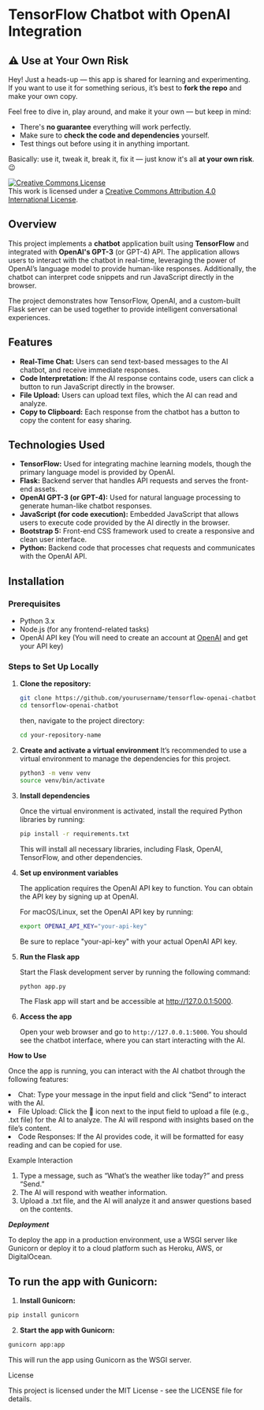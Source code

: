# TensorFlow Chatbot with OpenAI Integration

## ⚠️ Use at Your Own Risk

Hey! Just a heads-up — this app is shared for learning and experimenting. If you want to use it for something serious, it’s best to **fork the repo** and make your own copy.

Feel free to dive in, play around, and make it your own — but keep in mind:

- There's **no guarantee** everything will work perfectly.
- Make sure to **check the code and dependencies** yourself.
- Test things out before using it in anything important.

Basically: use it, tweak it, break it, fix it — just know it's all **at your own risk**. 😉

[![Creative Commons License](https://licensebuttons.net/l/by/4.0/88x31.png)](https://creativecommons.org/licenses/by/4.0/)  
This work is licensed under a [Creative Commons Attribution 4.0 International License](https://creativecommons.org/licenses/by/4.0/).

## Overview
This project implements a **chatbot** application built using **TensorFlow** and integrated with **OpenAI's GPT-3** (or GPT-4) API. The application allows users to interact with the chatbot in real-time, leveraging the power of OpenAI’s language model to provide human-like responses. Additionally, the chatbot can interpret code snippets and run JavaScript directly in the browser.

The project demonstrates how TensorFlow, OpenAI, and a custom-built Flask server can be used together to provide intelligent conversational experiences.

## Features

- **Real-Time Chat:** Users can send text-based messages to the AI chatbot, and receive immediate responses.
- **Code Interpretation:** If the AI response contains code, users can click a button to run JavaScript directly in the browser.
- **File Upload:** Users can upload text files, which the AI can read and analyze.
- **Copy to Clipboard:** Each response from the chatbot has a button to copy the content for easy sharing.

## Technologies Used

- **TensorFlow:** Used for integrating machine learning models, though the primary language model is provided by OpenAI.
- **Flask:** Backend server that handles API requests and serves the front-end assets.
- **OpenAI GPT-3 (or GPT-4):** Used for natural language processing to generate human-like chatbot responses.
- **JavaScript (for code execution):** Embedded JavaScript that allows users to execute code provided by the AI directly in the browser.
- **Bootstrap 5:** Front-end CSS framework used to create a responsive and clean user interface.
- **Python:** Backend code that processes chat requests and communicates with the OpenAI API.

## Installation

### Prerequisites
- Python 3.x
- Node.js (for any frontend-related tasks)
- OpenAI API key (You will need to create an account at [OpenAI](https://www.openai.com/) and get your API key)

### Steps to Set Up Locally

1. **Clone the repository:**
    ```bash
   git clone https://github.com/yourusername/tensorflow-openai-chatbot.git
   cd tensorflow-openai-chatbot
    ```
    then, navigate to the project directory:

    ```bash
    cd your-repository-name
    ```

2. **Create and activate a virtual environment**
    It’s recommended to use a virtual environment to manage the dependencies for this project.

    ```bash
    python3 -m venv venv
    source venv/bin/activate
    ```
3. **Install dependencies**

    Once the virtual environment is activated, install the required Python libraries by running:

    ```bash
    pip install -r requirements.txt
    ```

    This will install all necessary libraries, including Flask, OpenAI, TensorFlow, and other dependencies.

4. **Set up environment variables**

    The application requires the OpenAI API key to function. You can obtain the API key by signing up at OpenAI.

    For macOS/Linux, set the OpenAI API key by running:
    ```bash
    export OPENAI_API_KEY="your-api-key"
    ```
    Be sure to replace "your-api-key" with your actual OpenAI API key.

5. **Run the Flask app**

    Start the Flask development server by running the following command:

    ```bash
    python app.py
    ```
    The Flask app will start and be accessible at http://127.0.0.1:5000.

6. **Access the app**

    Open your web browser and go to `http://127.0.0.1:5000`. You should see the chatbot interface, where you can start interacting with the AI.

**How to Use**

Once the app is running, you can interact with the AI chatbot through the following features:
    <li>Chat: Type your message in the input field and click “Send” to interact with the AI.
    <li>File Upload: Click the 📎 icon next to the input field to upload a file (e.g., .txt file) for the AI to analyze. The AI will respond with insights based on the file’s content.
    <li>Code Responses: If the AI provides code, it will be formatted for easy reading and can be copied for use.

Example Interaction
    <ol><li>Type a message, such as “What’s the weather like today?” and press “Send.”
    <li>The AI will respond with weather information.
    <li>Upload a .txt file, and the AI will analyze it and answer questions based on the contents.</li></ol>

***Deployment***

To deploy the app in a production environment, use a WSGI server like Gunicorn or deploy it to a cloud platform such as Heroku, AWS, or DigitalOcean.

## To run the app with Gunicorn:

1.	**Install Gunicorn:**
```bash
pip install gunicorn
```

2.	**Start the app with Gunicorn:**
```bash
gunicorn app:app
```

This will run the app using Gunicorn as the WSGI server.

License

This project is licensed under the MIT License - see the LICENSE file for details.
